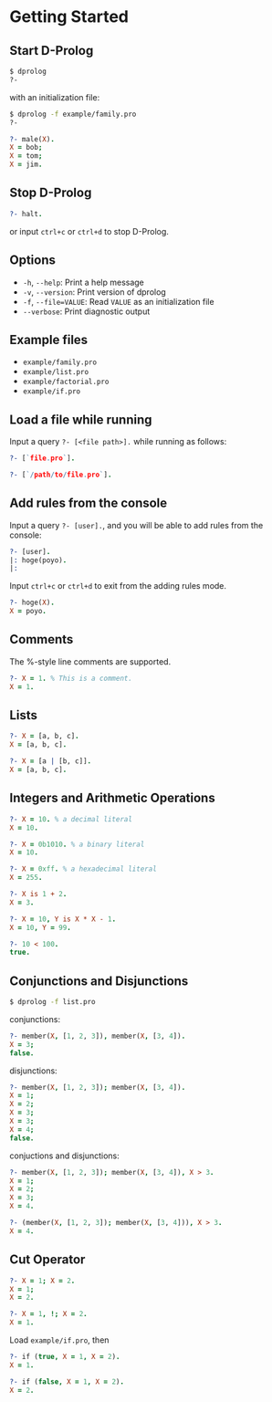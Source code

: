 Getting Started
===

## Start D-Prolog

```bash
$ dprolog
?-
```

with an initialization file:
```bash
$ dprolog -f example/family.pro
?-
```
```prolog
?- male(X).
X = bob;
X = tom;
X = jim.
```

## Stop D-Prolog

```prolog
?- halt.
```
or input `ctrl+c` or `ctrl+d` to stop D-Prolog.

## Options

- `-h`, `--help`:  Print a help message
- `-v`, `--version`: Print version of dprolog
- `-f`, `--file=VALUE`:  Read `VALUE` as an initialization file
- `--verbose`:  Print diagnostic output

## Example files

- `example/family.pro`
- `example/list.pro`
- `example/factorial.pro`
- `example/if.pro`

## Load a file while running

Input a query `?- [<file path>].` while running as follows:
```prolog
?- [`file.pro`].
```
```prolog
?- [`/path/to/file.pro`].
```

## Add rules from the console

Input a query `?- [user].`, and you will be able to add rules from the console:
```prolog
?- [user].
|: hoge(poyo).
|:
```
Input `ctrl+c` or `ctrl+d` to exit from the adding rules mode.

```prolog
?- hoge(X).
X = poyo.
```

## Comments

The %-style line comments are supported.

```prolog
?- X = 1. % This is a comment.
X = 1.
```

## Lists

```prolog
?- X = [a, b, c].
X = [a, b, c].

?- X = [a | [b, c]].
X = [a, b, c].
```

## Integers and Arithmetic Operations

```prolog
?- X = 10. % a decimal literal
X = 10.

?- X = 0b1010. % a binary literal
X = 10.

?- X = 0xff. % a hexadecimal literal
X = 255.
```

```prolog
?- X is 1 + 2.
X = 3.

?- X = 10, Y is X * X - 1.
X = 10, Y = 99.

?- 10 < 100.
true.
```

## Conjunctions and Disjunctions

```bash
$ dprolog -f list.pro
```

conjunctions:
```prolog
?- member(X, [1, 2, 3]), member(X, [3, 4]).
X = 3;
false.
```

disjunctions:
```prolog
?- member(X, [1, 2, 3]); member(X, [3, 4]).
X = 1;
X = 2;
X = 3;
X = 3;
X = 4;
false.
```

conjuctions and disjunctions:
```prolog
?- member(X, [1, 2, 3]); member(X, [3, 4]), X > 3.
X = 1;
X = 2;
X = 3;
X = 4.

?- (member(X, [1, 2, 3]); member(X, [3, 4])), X > 3.
X = 4.
```

## Cut Operator

```prolog
?- X = 1; X = 2.
X = 1;
X = 2.

?- X = 1, !; X = 2.
X = 1.
```

Load `example/if.pro`, then
```prolog
?- if (true, X = 1, X = 2).
X = 1.

?- if (false, X = 1, X = 2).
X = 2.
```
